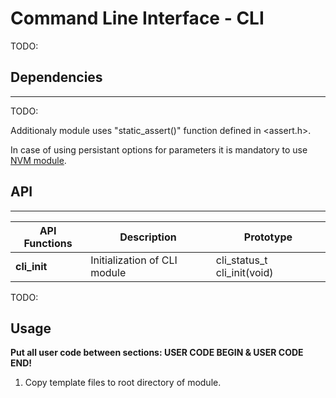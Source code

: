# **Command Line Interface - CLI**

TODO: 

## **Dependencies**
--- 
TODO: 

Additionaly module uses "static_assert()" function defined in <assert.h>.

In case of using persistant options for parameters it is mandatory to use [NVM module](https://github.com/GeneralEmbeddedCLibraries/nvm).

 ## **API**
---
| API Functions | Description | Prototype |
| --- | ----------- | ----- |
| **cli_init** | Initialization of CLI module | cli_status_t cli_init(void) |****

TODO: 


## Usage

**Put all user code between sections: USER CODE BEGIN & USER CODE END!**

1. Copy template files to root directory of module.


